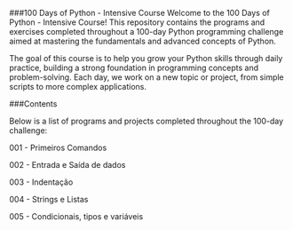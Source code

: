 ###100 Days of Python - Intensive Course
Welcome to the 100 Days of Python - Intensive Course! This repository contains the programs and exercises completed throughout a 100-day Python programming challenge aimed at mastering the fundamentals and advanced concepts of Python.

The goal of this course is to help you grow your Python skills through daily practice, building a strong foundation in programming concepts and problem-solving. Each day, we work on a new topic or project, from simple scripts to more complex applications.

###Contents

Below is a list of programs and projects completed throughout the 100-day challenge:

001 - Primeiros Comandos

002 - Entrada e Saída de dados

003 - Indentação

004 - Strings e Listas

005 - Condicionais, tipos e variáveis

